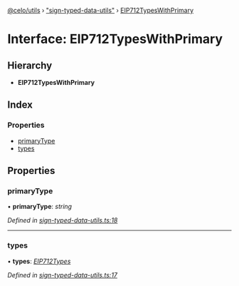 [@celo/utils](../README.md) › ["sign-typed-data-utils"](../modules/_sign_typed_data_utils_.md) › [EIP712TypesWithPrimary](_sign_typed_data_utils_.eip712typeswithprimary.md)

# Interface: EIP712TypesWithPrimary

## Hierarchy

* **EIP712TypesWithPrimary**

## Index

### Properties

* [primaryType](_sign_typed_data_utils_.eip712typeswithprimary.md#primarytype)
* [types](_sign_typed_data_utils_.eip712typeswithprimary.md#types)

## Properties

###  primaryType

• **primaryType**: *string*

*Defined in [sign-typed-data-utils.ts:18](https://github.com/celo-org/celo-monorepo/blob/master/packages/sdk/utils/src/sign-typed-data-utils.ts#L18)*

___

###  types

• **types**: *[EIP712Types](_sign_typed_data_utils_.eip712types.md)*

*Defined in [sign-typed-data-utils.ts:17](https://github.com/celo-org/celo-monorepo/blob/master/packages/sdk/utils/src/sign-typed-data-utils.ts#L17)*
